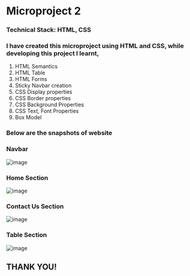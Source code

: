 # Microproject 2

### Technical Stack: HTML, CSS

### I have created this microproject using HTML and CSS, while developing this project I learnt,

1. HTML Semantics
2. HTML Table
3. HTML Forms
4. Sticky Navbar creation
5. CSS Display properties
6. CSS Border properties
7. CSS Background Properties
8. CSS Text, Font Properties
9. Box Model

### Below are the snapshots of website

### Navbar
![image](https://github.com/M74-dot/microproject-2/assets/82174253/373ae2d5-7e86-4fa9-ad86-7ce75be9322c)


### Home Section
![image](https://github.com/M74-dot/microproject-2/assets/82174253/452cc820-800e-4d37-8ce5-0bca37202668)


### Contact Us Section
![image](https://github.com/M74-dot/microproject-2/assets/82174253/2bc94709-40af-464c-b0f4-1683e0260c4e)


### Table Section
![image](https://github.com/M74-dot/microproject-2/assets/82174253/a00fdb60-e518-401a-a242-bdeca74b931b)




## THANK YOU!



